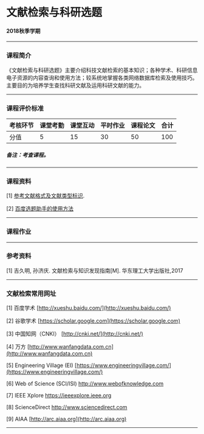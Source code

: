 # 文献检索与科研选题

#### 2018秋季学期

---

### 课程简介
《文献检索与科研选题》主要介绍科技文献检索的基本知识；各种学术、科研信息电子资源的内容查询和使用方法；较系统地掌握各类网络数据库检索及使用技巧。主要目的为培养学生查找科研文献及运用科研文献的能力。


---

### 课程评价标准

|考核环节 | 课堂考勤 | 课堂互动 | 平时作业 | 课程论文 |合计|
|---|---|---|---|---|---|
|分值| 5| 15|30|50|100|



##### 备注：考查课程。 

---

### 课程资料

[1] [参考文献格式及文献类型标识](Materials/参考文献的格式.pdf).

[2] [百度选题助手的使用方法](Materials/xuantizhushou.pdf)

---

### 课程作业

---

### 参考资料

[1] 吉久明, 孙济庆. 文献检索与知识发现指南[M]. 华东理工大学出版社,2017

---

### 文献检索常用网址

[1] 百度学术   [http://xueshu.baidu.com/](http://xueshu.baidu.com/)

[2] 谷歌学术 [https://scholar.google.com](https://scholar.google.com)

[3] 中国知网（CNKI） [http://cnki.net/](http://cnki.net/)

[4] 万方 [http://www.wanfangdata.com.cn](http://www.wanfangdata.com.cn)

[5] Engineering Village (EI) [https://www.engineeringvillage.com/](https://www.engineeringvillage.com/)

[6] Web of Science (SCI/ISI) [http://www.webofknowledge.com ](http://www.webofknowledge.com)

[7] IEEE Xplore [https://ieeexplore.ieee.org ](https://ieeexplore.ieee.org)

[8] ScienceDirect [http://www.sciencedirect.com ](http://www.sciencedirect.com)

[9] AIAA [http://arc.aiaa.org](http://arc.aiaa.org) 


---

